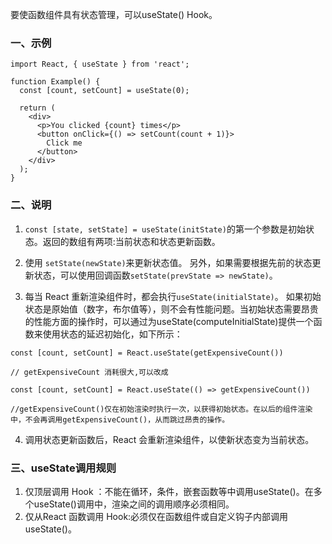 要使函数组件具有状态管理，可以useState() Hook。
### 一、示例
```
import React, { useState } from 'react';

function Example() {
  const [count, setCount] = useState(0);

  return (
    <div>
      <p>You clicked {count} times</p>
      <button onClick={() => setCount(count + 1)}>
        Click me
      </button>
    </div>
  );
}
```
### 二、说明
1. `const [state, setState] = useState(initState)`的第一个参数是初始状态。返回的数组有两项:当前状态和状态更新函数。

2. 使用 `setState(newState)`来更新状态值。 另外，如果需要根据先前的状态更新状态，可以使用回调函数`setState(prevState => newState)`。

3. 每当 React 重新渲染组件时，都会执行`useState(initialState)`。 如果初始状态是原始值（数字，布尔值等），则不会有性能问题。当初始状态需要昂贵的性能方面的操作时，可以通过为useState(computeInitialState)提供一个函数来使用状态的延迟初始化，如下所示：
```
const [count, setCount] = React.useState(getExpensiveCount())

// getExpensiveCount 消耗很大,可以改成

const [count, setCount] = React.useState(() => getExpensiveCount())

//getExpensiveCount()仅在初始渲染时执行一次，以获得初始状态。在以后的组件渲染中，不会再调用getExpensiveCount()，从而跳过昂贵的操作。
```
4. 调用状态更新函数后，React 会重新渲染组件，以使新状态变为当前状态。

### 三、useState调用规则
1. 仅顶层调用 Hook ：不能在循环，条件，嵌套函数等中调用useState()。在多个useState()调用中，渲染之间的调用顺序必须相同。
2. 仅从React 函数调用 Hook:必须仅在函数组件或自定义钩子内部调用useState()。

